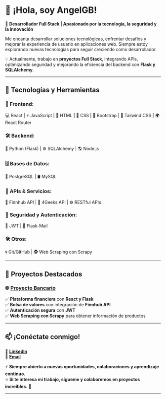 # 👋 ¡Hola, soy **AngelGB**!  

🚀 **Desarrollador Full Stack | Apasionado por la tecnología, la seguridad y la innovación**  

Me encanta desarrollar soluciones tecnológicas, enfrentar desafíos y mejorar la experiencia de usuario en aplicaciones web. Siempre estoy explorando nuevas tecnologías para seguir creciendo como desarrollador.  

💡 Actualmente, trabajo en **proyectos Full Stack**, integrando APIs, optimizando seguridad y mejorando la eficiencia del backend con **Flask y SQLAlchemy**.  

---

## 🔧 **Tecnologías y Herramientas**  

### 🎨 **Frontend:**  
💻 React | ⚡ JavaScript | 🎨 HTML | 🎨 CSS | 🚀 Bootstrap | 🎯 Tailwind CSS | 🌍 React Router  

### 🛠 **Backend:**  
🐍 Python (Flask) | ⚙️ SQLAlchemy | 🌎 Node.js  

### 🗄 **Bases de Datos:**  
🐘 PostgreSQL | 🛢 MySQL  

### 🔗 **APIs & Servicios:**  
📡 Finnhub API | 🔄 4Geeks API | ⚙️ RESTful APIs  

### 🔐 **Seguridad y Autenticación:**  
🔑 JWT | 📩 Flask-Mail  

### 🛠 **Otros:**  
🌀 Git/GitHub | 🕵️ Web Scraping con Scrapy  

---

## 🚀 **Proyectos Destacados**  

### 🌐 [**Proyecto Bancario**](https://github.com/AngelGallegoDev/Proyecto_Final_Banco)  
✅ **Plataforma financiera** con **React y Flask**  
✅ **Bolsa de valores** con integración de **Finnhub API**  
✅ **Autenticación segura** con **JWT**  
✅ **Web Scraping con Scrapy** para obtener información de productos  

---

## 📫 **¡Conéctate conmigo!**  

🔗 [**LinkedIn**](https://www.linkedin.com/in/angel-gallego-654033331)  
📩 [**Email**](mailto:angelgb1990@gmail.com)  

⚡ **Siempre abierto a nuevas oportunidades, colaboraciones y aprendizaje continuo.**  
⭐ **Si te interesa mi trabajo, sígueme y colaboremos en proyectos increíbles.** 🚀  

---
